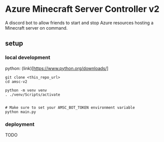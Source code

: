 # Azure Minecraft Server Controller v2
A discord bot to allow friends to start and stop Azure resources hosting a Minecraft server on command.

## setup

### local development

python: (link)[https://www.python.org/downloads/]

```
git clone <this_repo_url>
cd amsc-v2

python -m venv venv
. ./venv/Scripts/activate


# Make sure to set your AMSC_BOT_TOKEN environment variable
python main.py
```

### deployment

TODO